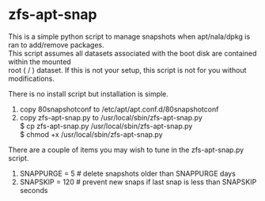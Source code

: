# zfs-apt-snap

This is a simple python script to manage snapshots when apt/nala/dpkg is ran to add/remove packages.  
This script assumes all datasets associated with the boot disk are contained within the mounted  
root ( / ) dataset. If this is not your setup, this script is not for you without modifications.  

There is no install script but installation is simple.

  1. copy 80snapshotconf to /etc/apt/apt.conf.d/80snapshotconf  
  2. copy zfs-apt-snap.py to /usr/local/sbin/zfs-apt-snap.py  
        $ cp zfs-apt-snap.py /usr/local/sbin/zfs-apt-snap.py  
        $ chmod +x /usr/local/sbin/zfs-apt-snap.py  

There are a couple of items you may wish to tune in the zfs-apt-snap.py script.  
  1. SNAPPURGE = 5  # delete snapshots older than SNAPPURGE days  
  2. SNAPSKIP = 120 # prevent new snaps if last snap is less than SNAPSKIP seconds  
